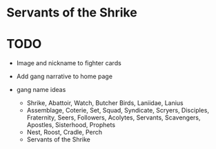 # Servants of the Shrike

# TODO

* Image and nickname to fighter cards
* Add gang narrative to home page

* gang name ideas
    * Shrike, Abattoir, Watch, Butcher Birds, Laniidae, Lanius
    * Assemblage, Coterie, Set, Squad, Syndicate, Scryers, Disciples, Fraternity, Seers, Followers, Acolytes, Servants, Scavengers, Apostles, Sisterhood, Prophets
    * Nest, Roost, Cradle, Perch
    * Servants of the Shrike

